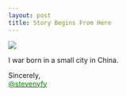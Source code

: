 ```yaml
---
layout: post
title: Story Begins From Here
---
```


<img class="freezeframe" src="{{site.baseurl}}public/img/gif/giphy_life.gif"/>

I war born in a small city in China.

<!-- [![Foo]({{site.baseurl}}public/img/image/hometown.png)](https://www.google.com.hk/maps/place/Lanzhou,+Gansu,+China/@36.0783747,103.7610626,11z/data=!3m1!4b1!4m2!3m1!1s0x365a90b5990c3983:0x914c002e5d0d245c?hl=en) -->


Sincerely,<br>
<a href="https://twitter.com/stevenyfy"><font color="green">@stevenyfy</font></a>
